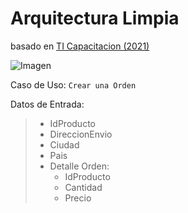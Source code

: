 # Arquitectura Limpia
basado en [TI Capacitacion (2021)](https://www.youtube.com/playlist?list=PLsi0_y2gnnl6n69e6gch5ZfUMm8ANDA22)

![Imagen](https://blog.cleancoder.com/uncle-bob/images/2012-08-13-the-clean-architecture/CleanArchitecture.jpg)

Caso de Uso: `Crear una Orden`

Datos de Entrada:
> 
> - IdProducto
> - DireccionEnvio
> - Ciudad
> - Pais
> - Detalle Orden:
>   - IdProducto
>   - Cantidad
>   - Precio
